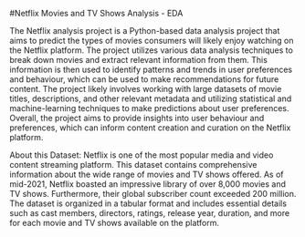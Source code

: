 #Netflix Movies and TV Shows Analysis - EDA

The Netflix analysis project is a Python-based data analysis project that aims to predict the types of movies consumers will likely enjoy watching on the Netflix platform. The project utilizes various data analysis techniques to break down movies and extract relevant information from them. This information is then used to identify patterns and trends in user preferences and behaviour, which can be used to make recommendations for future content. The project likely involves working with large datasets of movie titles, descriptions, and other relevant metadata and utilizing statistical and machine-learning techniques to make predictions about user preferences. Overall, the project aims to provide insights into user behaviour and preferences, which can inform content creation and curation on the Netflix platform.

About this Dataset: Netflix is one of the most popular media and video content streaming platform. This dataset contains comprehensive information about the wide range of movies and TV shows offered. As of mid-2021, Netflix boasted an impressive library of over 8,000 movies and TV shows. Furthermore, their global subscriber count exceeded 200 million. The dataset is organized in a tabular format and includes essential details such as cast members, directors, ratings, release year, duration, and more for each movie and TV shows available on the platform.
